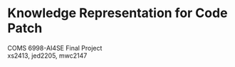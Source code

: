 # Knowledge Representation for Code Patch

COMS 6998-AI4SE Final Project<br>
xs2413, jed2205, mwc2147

